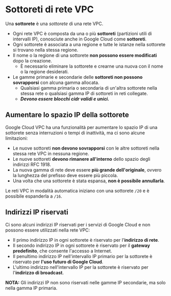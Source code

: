 # Sottoreti di rete VPC

Una **sottorete** è una *sottorete* di una rete VPC.

- Ogni rete VPC è composta da una o più **sottoreti** (partizioni utili di intervalli IP), conosciute anche in Google Cloud come **sottoreti**.
- Ogni sottorete è associata a una regione e tutte le istanze nella sottorete si trovano nella stessa regione.
- Il nome o la regione di una sottorete **non possono essere modificati** dopo la creazione.
  - È necessario eliminare la sottorete e crearne una nuova con il nome o la regione desiderati.
- Le gamme primarie e secondarie delle **sottoreti non possono sovrapporsi** con alcuna gamma allocata.
  - Qualsiasi gamma primaria o secondaria di un'altra sottorete nella stessa rete o qualsiasi gamma IP di sottoreti in reti collegate.
  - ***Devono essere blocchi cidr validi e unici.***

## Aumentare lo spazio IP della sottorete

Google Cloud VPC ha una funzionalità per aumentare lo spazio IP di una sottorete senza interruzioni o tempi di inattività, ma ci sono alcune limitazioni:

- Le nuove sottoreti **non devono sovrapporsi** con le altre sottoreti nella stessa rete VPC in nessuna regione.
- Le nuove sottoreti **devono rimanere all'interno** dello spazio degli indirizzi RFC 1918.
- La nuova gamma di rete deve essere **più grande dell'originale**, ovvero la lunghezza del prefisso deve essere più piccola.
- Una volta che una sottorete è stata espansa, **non è possibile annullarla**.

Le reti VPC in modalità automatica iniziano con una sottorete `/20` e è possibile espanderla a `/16`.

## Indirizzi IP riservati

Ci sono alcuni indirizzi IP riservati per i servizi di Google Cloud e non possono essere utilizzati nella rete VPC:

- Il primo indirizzo IP in ogni sottorete è riservato per l'**indirizzo di rete**.
- Il secondo indirizzo IP in ogni sottorete è riservato per il **gateway predefinito**, che consente l'accesso a Internet.
- Il penultimo indirizzo IP nell'intervallo IP primario per la sottorete è riservato per **l'uso futuro di Google Cloud**.
- L'ultimo indirizzo nell'intervallo IP per la sottorete è riservato per l'**indirizzo di broadcast**.

**NOTA:** Gli indirizzi IP non sono riservati nelle gamme IP secondarie, ma solo nella gamma IP primaria.